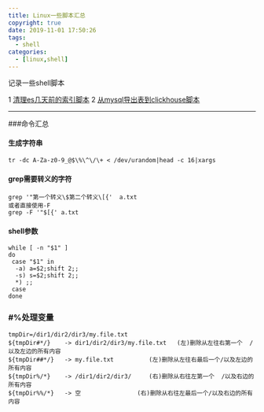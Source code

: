 ```yaml
---
title: Linux一些脚本汇总
copyright: true
date: 2019-11-01 17:50:26
tags:
  - shell
categories:
  - [linux,shell]
---
```

记录一些shell脚本
<!-- more -->

1 [清理es几天前的索引脚本](//zhangzw001.github.io/sh/clean_es_data.sh.sh)
2 [从mysql导出表到clickhouse脚本](//zhangzw001.github.io/sh/clickhouse_from_mysql.sh)


---
###命令汇总
####  生成字符串
```
tr -dc A-Za-z0-9_@$\%\^\/\+ < /dev/urandom|head -c 16|xargs

```

#### grep需要转义的字符
```
grep '"第一个转义\$第二个转义\[{'  a.txt
或者直接使用-F
grep -F '"$[{' a.txt
```

#### shell参数
```
while [ -n "$1" ]
do
 case "$1" in 
  -a) a=$2;shift 2;;
  -s) s=$2;shift 2;;
  *) ;;
 case
done
```

### #%处理变量
```
tmpDir=/dir1/dir2/dir3/my.file.txt
${tmpDir#*/}	-> dir1/dir2/dir3/my.file.txt	(左)删除从左往右第一个  /以及左边的所有内容
${tmpDir##*/}	-> my.file.txt			(左)删除从左往右最后一个/以及左边的所有内容
${tmpDir%/*}	-> /dir1/dir2/dir3/		(右)删除从右往左第一个  /以及右边的所有内容
${tmpDir%%/*}	-> 空				(右)删除从右往左最后一个/以及右边的所有内容
```
